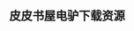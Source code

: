 ## 皮皮书屋电驴下载资源 

[Pro SQL Server Internals.pdf]: (ed2k://|file|Pro%20SQL%20Server%20Internals.pdf|45895262|24915dc461c22155e9bec6ce55cdcd63|h=ufbi7efr4uwmybnl26cw237xvr6tqckv|/)

[Microsoft SharePoint 2013 Developer Reference.pdf]: (ed2k://|file|Microsoft%20SharePoint%202013%20Developer%20Reference.pdf|13416025|0b1139483bd91898a32a3915c34d1eb9|h=vg7uxwgrx4yze4s26o5363udxcu76oh5|/)

[Facebook效应 (Kindle Edition).mobi]: (ed2k://|file|Facebook%E6%95%88%E5%BA%94%20%28Kindle%20Edition%29.mobi|887454|89ae563fcf971e413d848d5f363fa8c3|h=vgglyoowmrfl27dhaiagosr3uqyrwxu7|/)

[Web Engineering_ The Discipline of Systematic Development.pdf]: (ed2k://|file|Web%20Engineering_%20The%20Discipline%20of%20Systematic%20Development.pdf|4927282|2e6a1242267ec2eed951cab3bf25f878|h=giwwchcprslc7esfxati2dyfwedh6wca|/)

[The Visual Display of Quantitative Information, Second Edition.pdf]: (ed2k://|file|The%20Visual%20Display%20of%20Quantitative%20Information%2C%20Second%20Edition.pdf|13362563|beada7f1685b33bf9f0efd8cb4147dc3|h=pm3snmvt53gtg423vabsa2g25h3mwel5|/)

[Social and Economic Networks.pdf]: (ed2k://|file|Social%20and%20Economic%20Networks.pdf|4562129|22725446483ba0595238e3a460f0ecdc|h=vbzl52zce4osmhxxsl35vtkvb537s2ja|/)

[Beginning SharePoint 2013_ Building Business Solutions.pdf]: (ed2k://|file|Beginning%20SharePoint%202013_%20Building%20Business%20Solutions.pdf|49324653|01fadc5f1c7b0721337acb9ea8d58dc6|h=fas6vs7n7wifposok3vvcikv6in3mnwa|/)

[Principles of Distributed Database Systems.pdf]: (ed2k://|file|Principles%20of%20Distributed%20Database%20Systems.pdf|4583228|afdfb6dd30c9dac15ffa7247f93bc4f0|h=rjkhbjcsedbw5qjsf35s3oxxv7pm5adx|/)

[Innovation with Information Technologies in Healthcare.pdf]: (ed2k://|file|Innovation%20with%20Information%20Technologies%20in%20Healthcare.pdf|7959327|5e0e0a984bedb404c4ba9898214d5272|h=avoognwvswojc2livyf2scosggm3lito|/)

[Pro T-SQL 2012 Programmer’s Guide.pdf]: (ed2k://|file|Pro%20T-SQL%202012%20Programmer%E2%80%99s%20Guide.pdf|28280952|2718e6806bf5a1a94754ae855a2eb542|h=bhatfeh2neb3c7g35niw3pivbmq5tven|/)

[Bash Guide for Beginners.pdf]: (ed2k://|file|Bash%20Guide%20for%20Beginners.pdf|1198170|8fcbb22734589cf1ef2a40e7e783b389|h=7anzb7tc4qumxz2zp2ttnv4mcp4z5mh6|/)

[Windows Server 2008 All-In-One Desk Reference For Dummies.pdf]: (ed2k://|file|Windows%20Server%202008%20All-In-One%20Desk%20Reference%20For%20Dummies.pdf|21005732|6d7cba1b6efb41f150a94bc055689706|h=32rmlr3tiybglojq7rztyscexik3glm4|/)

[Google AdSense Secrets_ 4th Edition.pdf]: (ed2k://|file|Google%20AdSense%20Secrets_%204th%20Edition.pdf|7075337|bc36166b832a79c65cc098a13b17d53b|h=k6lyrjkp47px2j6d3me3qmffytzuvmnl|/)

[PostgreSQL Essential Reference.chm]: (ed2k://|file|PostgreSQL%20Essential%20Reference.chm|450555|4d45d165c3adcc12d93fde2545837671|h=yhflhwcefdijre6wcabyqrh4grijhgzm|/)

[AutoCAD 2009 & AutoCAD LT 2009 All-in-One Desk Reference For Dummies.pdf]: (ed2k://|file|AutoCAD%202009%20%26%20AutoCAD%20LT%202009%20All-in-One%20Desk%20Reference%20For%20Dummies.pdf|19628138|2d2c0fceb4ca5f027bd8a12f3e077eff|h=diptwt6x3kc66rurn4mugy2m6xlrnuj6|/)

[Mastering Dojo_ JavaScript and Ajax Tools for Great Web Experiences.pdf]: (ed2k://|file|Mastering%20Dojo_%20JavaScript%20and%20Ajax%20Tools%20for%20Great%20Web%20Experiences.pdf|11661369|20e8618469159f77439d508accd49ca1|h=kifhpwliohcnqctmlw7ukwamgj32eh5t|/)

[SAP HANA Starter.pdf]: (ed2k://|file|SAP%20HANA%20Starter.pdf|3373037|03405ce8229a795313fb065aa5e97153|h=d5fxll5wq5k26qwh23n7ptzld6zjx4rb|/)

[The Ultimate HTML Reference.pdf]: (ed2k://|file|The%20Ultimate%20HTML%20Reference.pdf|19718266|807753b50a6d9728fcdda4ff6a9599d2|h=y6b4m4y5d4fwucrliwr6g64r4udzxsbb|/)

[Relational Database Index Design and the Optimizers.pdf]: (ed2k://|file|Relational%20Database%20Index%20Design%20and%20the%20Optimizers.pdf|7820822|b9e50bca8686f7e4075641e22c5dd031|h=xp5ago77e2upduqctc6m6rnuoztynweb|/)

[SQL Server 2008 Transact-SQL Recipes_ A Problem-Solution Approach.pdf]: (ed2k://|file|SQL%20Server%202008%20Transact-SQL%20Recipes_%20A%20Problem-Solution%20Approach.pdf|7119238|9ac41208748d852c3a0260f0ed746630|h=tccw5rbsbosqve7tms4yu5ynvni4q2kj|/)

[Building a Windows IT Infrastructure in the Cloud_ Distributed Hosted Environments with AWS.pdf]: (ed2k://|file|Building%20a%20Windows%20IT%20Infrastructure%20in%20the%20Cloud_%20Distributed%20Hosted%20Environments%20with%20AWS.pdf|11476772|912e47614c1736ff2685603fdb5ed9df|h=wd2ska5jspiy5mbdfwd6awg772bx5xut|/)

[Essential Mathematics for Games and Interactive Applications, Second Edition_ A Programmer’s Guide.pdf]: (ed2k://|file|Essential%20Mathematics%20for%20Games%20and%20Interactive%20Applications%2C%20Second%20Edition_%20A%20Programmer%E2%80%99s%20Guide.pdf|9463670|6aa4266c266cc1bb163fd838756fa1b5|h=ogmo4rrjrdrph5e5ghhjejuht5fkg4zp|/)

[Google AdSense For Dummies.pdf]: (ed2k://|file|Google%20AdSense%20For%20Dummies.pdf|10290445|2e85865e351bdcc38fc783d1c8346556|h=qnb267lzpag2cc6ym2nv27la5r6rkcxi|/)

[PostgreSQL-Administration.pdf]: (ed2k://|file|PostgreSQL-Administration.pdf|2642010|f029d334fbd15c8228e20fe9c5a94805|h=wcy3k6espd3z53b6s562aws5cakx35gv|/)

[PostgreSQL 9.0 High Performance.pdf]: (ed2k://|file|PostgreSQL%209.0%20High%20Performance.pdf|2729829|c75fd12ad1ceb9b6428778ee612aec51|h=wzcjubcddpyshevk4qyvaog5vfdrj5hx|/)

[Google Advertising Tools, 2nd Edition.pdf]: (ed2k://|file|Google%20Advertising%20Tools%2C%202nd%20Edition.pdf|12122776|121a6fae53d6023d8de03f144618ecfa|h=ot3a6dkdbia2y7opgzuoyklc4cnf762w|/)

[软件工程.pdf]: (ed2k://|file|%E8%BD%AF%E4%BB%B6%E5%B7%A5%E7%A8%8B.pdf|43330868|d322106f492542b14793975b67e29c40|h=4rpzy25nv6m6d6ppallfenqsr527aclt|/)

[Toad Pocket Reference for Oracle, 2nd Edition.pdf]: (ed2k://|file|Toad%20Pocket%20Reference%20for%20Oracle%2C%202nd%20Edition.pdf|1781901|47f47eaeb8ad9f1cf2ac71adaf87b58d|h=y7wev65dwz2vywhhldckqntmgiqugfxb|/)

[Threat Modeling.pdf]: (ed2k://|file|Threat%20Modeling.pdf|5667083|5a50799768c3b22a64e796b32b0d8a13|h=vven4uacp65ommsw7tb6fguv5xg4mmjb|/)

[The Logstash Book.pdf]: (ed2k://|file|The%20Logstash%20Book.pdf|4550848|ef0ae4a2fd33e139ede2d7a0c749472c|h=673wnbcqpzxto7327mw4dgir7e2msfdi|/)

[Dojo_ The Definitive Guide.pdf]: (ed2k://|file|Dojo_%20The%20Definitive%20Guide.pdf|5028427|ab1fc48f6b720049a0806b8f8ff86773|h=whbo2wk64vnenyb7op2ssytntrg5xxrq|/)

[Head First JavaScript.pdf]: (ed2k://|file|Head%20First%20JavaScript.pdf|53050558|f5e8bc58b54280486716c29e26ac8b7e|h=jv37ggmhcgqqftkh7tub7i5ctdubh5zg|/)

[HTML5 Programming for ASP.NET Developers.pdf]: (ed2k://|file|HTML5%20Programming%20for%20ASP.NET%20Developers.pdf|50683865|e2475f4d41119d329e9159014670bf80|h=mh4umdmq63x4tnb5bavdi7zbpkag6m6r|/)

[SAP系统管理.pdf]: (ed2k://|file|SAP%E7%B3%BB%E7%BB%9F%E7%AE%A1%E7%90%86.pdf|13376117|6eacf32e343b366ab5bce44820a9168a|h=yu6r2b2yjp7xl6utvk457obku4wssfkb|/)

[HTML5 & CSS3 Visual QuickStart Guide (7th Edition).pdf]: (ed2k://|file|HTML5%20%26%20CSS3%20Visual%20QuickStart%20Guide%20%287th%20Edition%29.pdf|38370768|8ec94fad91d9d9a3303aa0ced71a2471|h=kvwvc6map5j5uey7hq7dvqzze6aytvne|/)

[HTML5 Advertising.pdf]: (ed2k://|file|HTML5%20Advertising.pdf|11544812|9e83f0a12890e3bf781484f51d2c5805|h=crciksqlygw2r5hoosxj6sipjjuh6ivj|/)

[SQL入门经典.pdf]: (ed2k://|file|SQL%E5%85%A5%E9%97%A8%E7%BB%8F%E5%85%B8.pdf|36109304|76269164e50e6e00505ec65c1af47aa8|h=vkvfpxihlzqklkgxtea6fxh2ckqteotx|/)

[SQL语言的艺术.pdf]: (ed2k://|file|SQL%E8%AF%AD%E8%A8%80%E7%9A%84%E8%89%BA%E6%9C%AF.pdf|34928907|8c39dd6d5b8c8edf5618c574386c0c9b|h=efxvk6i4hanobtp3pivnqy6tef4kkqit|/)

[Learning SQL on SQL Server 2005.chm]: (ed2k://|file|Learning%20SQL%20on%20SQL%20Server%202005.chm|2032949|a8ade2dda8729fa727f0734ab3587097|h=rimskz6lq2epxsg7tqivmjyacbfui6gj|/)

[Beginning Mobile Application Development in the Cloud.pdf]: (ed2k://|file|Beginning%20Mobile%20Application%20Development%20in%20the%20Cloud.pdf|37552777|b8f95b43a8ac8fcb369f9d2eea4c2d26|h=3irzffgwd7rgisl3fbbqgt5hlmwk6rul|/)

[大话云计算.pdf]: (ed2k://|file|%E5%A4%A7%E8%AF%9D%E4%BA%91%E8%AE%A1%E7%AE%97.pdf|38934237|1fdf28833f5cf03a0d09283e1a411c0f|h=eidqhrzsiigcmaafgmwujza56dfj5qhq|/)

[Android Game Programming For Dummies.pdf]: (ed2k://|file|Android%20Game%20Programming%20For%20Dummies.pdf|37703354|55fc3a8e381355b080e2458e52d3798b|h=wzop2g6ey7z6m6ghttkrexwik2usz6ux|/)

[GWT揭秘.pdf]: (ed2k://|file|GWT%E6%8F%AD%E7%A7%98.pdf|27946516|73ebe1254a2ace9302aaa44e4db6dfa9|h=x3gh6fxq7myw3eohphu4wxg2tekatmrb|/)

[How Google Test Software.pdf]: (ed2k://|file|How%20Google%20Test%20Software.pdf|8562777|445c8b032ff17046f2a6db525c5f7704|h=lemdvgk47kju2aacxqsmcvtk36iojnhg|/)

[Developing with Google+.pdf]: (ed2k://|file|Developing%20with%20Google%2B.pdf|10801571|beef534e64befbcd02d4f1589513e2ab|h=jnj3drdlnlmqp5udnhlewyh3m3ehdgtd|/)

[Beginning PHP and PostgreSQL 8_ From Novice to Professional.pdf]: (ed2k://|file|Beginning%20PHP%20and%20PostgreSQL%208_%20From%20Novice%20to%20Professional.pdf|24257183|b5e8cf58200f27caaae016caf552dfaa|h=kl6t5deuhcjkig6mthj7hmbj7jfr7qsm|/)

[The Definitive Guide to Google AdWords.pdf]: (ed2k://|file|The%20Definitive%20Guide%20to%20Google%20AdWords.pdf|22801453|4de7648502b51cc0d63a3db87157ceab|h=giiumkgxjmjmijlxf6faocqdbjwrjhim|/)

[What the Plus!_ Google+ for the Rest of Us.pdf]: (ed2k://|file|What%20the%20Plus%21_%20Google%2B%20for%20the%20Rest%20of%20Us.pdf|27895738|8940c65ce00cf547a3bd804e0431af9c|h=wfniprxo42gd3xny2hx465lwwfazvnnq|/)

[Advanced Google AdWords.pdf]: (ed2k://|file|Advanced%20Google%20AdWords.pdf|10170749|ad99ca84d30a6a267a91356e8d8753a3|h=q5jouudatetuz565tinu275u34uepfxi|/)

[Instant Google Drive Starter.pdf]: (ed2k://|file|Instant%20Google%20Drive%20Starter.pdf|3097959|71054de3fccdff5ab062fe2868e58452|h=c74epuatujnlk6wfb7mxmpqtoyhz5oh6|/)

[Sams Teach Yourself Google AdWords in 10 Minutes.pdf]: (ed2k://|file|Sams%20Teach%20Yourself%20Google%20AdWords%20in%2010%20Minutes.pdf|12773845|ab37ed15bd50b7a257b1061f17528613|h=syrkbd47gfu6y3hpuyo3t5etf63mx5dx|/)

[BSD MAGAZINE 2014 02期 OPENBSD 5.4 CONFIGURE OPENBSD BASIC SERVICES.pdf]: (ed2k://|file|BSD%20MAGAZINE%202014%2002%E6%9C%9F%20OPENBSD%205.4%20CONFIGURE%20OPENBSD%20BASIC%20SERVICES.pdf|7182704|b784ce08c4b1a3bfda4215109436b4ec|h=jfskoi2xyd36yubodk4e6y5ravjqrrxn|/)

[啊哈！算法.pdf]: (ed2k://|file|%E5%95%8A%E5%93%88%EF%BC%81%E7%AE%97%E6%B3%95.pdf|22266384|daf99f6161208ceb43dfc115aefc57d7|h=yntxl3nxexwummytrwcm34jcx7jhzjku|/)

[SharePoint 2010 as a Development Platform.pdf]: (ed2k://|file|SharePoint%202010%20as%20a%20Development%20Platform.pdf|19108928|2b5774432f86d41ec2b7255c2f43228e|h=h7sim5zmywqvinshguccqz3qzftrcgov|/)

[BSD MAGAZINE 2014 09期 100+ Unix Commands.pdf]: (ed2k://|file|BSD%20MAGAZINE%202014%2009%E6%9C%9F%20100%2B%20Unix%20Commands.pdf|10722562|a944e7459aaa7be7c93ed5905688d847|h=dojx3rhjk4a6seni55tbkefrgwjzlm67|/)

[BSD MAGAZINE 2014 01期 UNIX SECURITY.pdf]: (ed2k://|file|BSD%20MAGAZINE%202014%2001%E6%9C%9F%20UNIX%20SECURITY.pdf|7864621|b5775cadedf0dea5f25813f0b38f5d01|h=mhxlckpnsxaseyw5o56domf7rzaf4jta|/)

[Introduction to 3D Game Programming with DirectX 10.chm]: (ed2k://|file|Introduction%20to%203D%20Game%20Programming%20with%20DirectX%2010.chm|21229196|19cad1cddeb1279c8f3ed7b82297c493|h=yj6emdyuznklrxsnoupij2xhfwjee6iv|/)

[Android Application Development Cookbook_ 93 Recipes for Building Winning Apps.pdf]: (ed2k://|file|Android%20Application%20Development%20Cookbook_%2093%20Recipes%20for%20Building%20Winning%20Apps.pdf|33534936|df1a682e2d6517f45371eb2859fe2257|h=xo55pkga2auxeczwlcfwipmdrjhkdjpn|/)

[Introducing Starling.pdf]: (ed2k://|file|Introducing%20Starling.pdf|4392353|4692e866fadefc038b8629a0871cfeb7|h=rolujo5eoxvkxfnckucrnzsebpay2ajg|/)

[JavaScript Enlightenment.pdf]: (ed2k://|file|JavaScript%20Enlightenment.pdf|7487336|bf82ce7c552c886e9078263255860dc8|h=refwzgvyyqq56pfwfvvsund3fbl6donx|/)

[Professional JavaScript for Web Developers.pdf]: (ed2k://|file|Professional%20JavaScript%20for%20Web%20Developers.pdf|9710833|35c1ad5883f630b217baba47c7bfbbe9|h=jt4ysbokgccycqy6clsjtncmfrj2t6eq|/)

[Pro JavaScript Techniques.pdf]: (ed2k://|file|Pro%20JavaScript%20Techniques.pdf|6111606|642a66af982006d2bbbf8976bfd452cb|h=db4zc5tyewbopixojfubayxhtqgqhojj|/)

[Professional ASP.NET Design Patterns（已改正书签）.pdf]: (ed2k://|file|Professional%20ASP.NET%20Design%20Patterns%EF%BC%88%E5%B7%B2%E6%94%B9%E6%AD%A3%E4%B9%A6%E7%AD%BE%EF%BC%89.pdf|27013956|2794b1df10d2cae536d564c00d12e0fc|h=j32wa567luqmro3w62blm6mh747rcucy|/)

[SAP Security Configuration and Deployment_ The IT Administrator’s Guide to Best Practices.pdf]: (ed2k://|file|SAP%20Security%20Configuration%20and%20Deployment_%20The%20IT%20Administrator%E2%80%99s%20Guide%20to%20Best%20Practices.pdf|6130577|ef8048079b201321d83f7c89d8288f89|h=463s72awlblxbthge67hq653ovf7wiht|/)

[Appcelerator Titanium_ Up and Running.pdf]: (ed2k://|file|Appcelerator%20Titanium_%20Up%20and%20Running.pdf|4525166|5d0baceb1cf50e0d98e61691440340a2|h=irm6nj77qlttcpextibpi6k2xqlmoc2d|/)

[Applied SAP BI 7.0 Web Reports_ Using BEx Web Analyzer and Web Application Designer.pdf]: (ed2k://|file|Applied%20SAP%20BI%207.0%20Web%20Reports_%20Using%20BEx%20Web%20Analyzer%20and%20Web%20Application%20Designer.pdf|23954372|825b51d72a3b97676f02a44321a95110|h=wmm7kn5ugs34s4wagz6znxw6hsetcbbt|/)

[Microsoft® .NET and SAP.chm]: (ed2k://|file|Microsoft%C2%AE%20.NET%20and%20SAP.chm|53080690|4ea61cf995fadedfd70b9bf31359a06e|h=zykxcscecddehyp5cbomwowngufgiad2|/)

[Hello! HTML5 & CSS3.pdf]: (ed2k://|file|Hello%21%20HTML5%20%26%20CSS3.pdf|28913254|ff2b2223a971055cb5d520312d0e0752|h=paifgdq3mz4mkpvrqjtrmuhrnqq4hfsb|/)

[Pro HTML5 with Visual Studio 2012.pdf]: (ed2k://|file|Pro%20HTML5%20with%20Visual%20Studio%202012.pdf|11745530|f38c6cc8b8085236294b095e26dce817|h=v4rrqapwaksienv2op4jv44e5idyqr3z|/)

[New Perspectives on HTML and CSS, 6th Edition.pdf]: (ed2k://|file|New%20Perspectives%20on%20HTML%20and%20CSS%2C%206th%20Edition.pdf|44234245|183e053f9d59febbb9f7d9ad19270b1e|h=earcz2m5vax6hruyxeuwoqvm7ria47po|/)

[CCNP BSCI Exam Certification Guide, Third Edition.chm]: (ed2k://|file|CCNP%20BSCI%20Exam%20Certification%20Guide%2C%20Third%20Edition.chm|4169068|f9e2bcf397baf1b0a93bdf639b2a52f6|h=dxeleu7lwakrih4hpoupwy5h2tmvv6tu|/)

[CCNP Practical Studies_ Remote Access.pdf]: (ed2k://|file|CCNP%20Practical%20Studies_%20Remote%20Access.pdf|10806948|24bad77ecfa8d7251803b76df20870b6|h=ra2fpmcafs5n6q25s2qd2aqvxghg2qcy|/)

[OS X Exploits and Defense.pdf]: (ed2k://|file|OS%20X%20Exploits%20and%20Defense.pdf|9603268|59db90a5198fd6874f2becd9664ea261|h=3ljbrqfdns5myy65rcjdopjx3f3q4ucy|/)

[Multimobile Development_ Building Applications for the iPhone and Android Platforms.pdf]: (ed2k://|file|Multimobile%20Development_%20Building%20Applications%20for%20the%20iPhone%20and%20Android%20Platforms.pdf|8478285|d2f14c7fc6ff63f4b3157165da950140|h=dvo5ukfrimiwiubix34d7fu6ljvwtgm4|/)

[Cloud Standards.pdf]: (ed2k://|file|Cloud%20Standards.pdf|3228806|20cd23cbe2e0f6ba2df1efa52e10939b|h=vvjqqpydtv4wa22opbiu36prsuuuujbq|/)

[Cloud Computing Bible.pdf]: (ed2k://|file|Cloud%20Computing%20Bible.pdf|17888264|a15dc56dacb346b2a559bae7d3d2a5a1|h=olu53surefjhwjdar3anar23pd7zzddn|/)

[Pro SQL Server 2008 XML.pdf]: (ed2k://|file|Pro%20SQL%20Server%202008%20XML.pdf|7045225|9fd7890c017cfb5e0acc5ea40658256a|h=jlzqj6mevusoxocxfqkrv7ulvdw2udsx|/)

[Microsoft Private Cloud Computing.pdf]: (ed2k://|file|Microsoft%20Private%20Cloud%20Computing.pdf|13408547|5f6726da1f1c29ccb73f3aa394c0fe2c|h=sh53djtkwohq6ohm3dq3cxnzenriffpd|/)

[Beginning Android Tablet Games Programming.pdf]: (ed2k://|file|Beginning%20Android%20Tablet%20Games%20Programming.pdf|4852626|abfcba42eef90bc86ec57368fa3ec5c8|h=v4gc4dauope7bhsarnjgrkywwza6hrpk|/)

[Foundation HTML5 with CSS3.pdf]: (ed2k://|file|Foundation%20HTML5%20with%20CSS3.pdf|6234083|3191ec896552852e1f3bf677d72480ef|h=gkpgpbmgpjmaam23ehy3ugfreasagjej|/)


